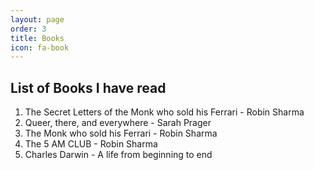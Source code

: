 ```yaml
---
layout: page
order: 3
title: Books
icon: fa-book
---
```


## List of Books I have read  


1. The Secret Letters of the Monk who sold his Ferrari - Robin Sharma
2. Queer, there, and everywhere - Sarah Prager
3. The Monk who sold his Ferrari - Robin Sharma
4. The 5 AM CLUB - Robin Sharma
5. Charles Darwin - A life from beginning to end